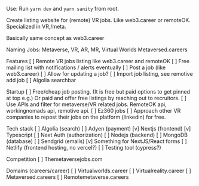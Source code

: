Use:
Run `yarn dev` and `yarn sanity` from root.

Create listing website for (remote) VR jobs.
Like web3.career or remoteOK. Specialized in VR,/meta.

Basically same concept as web3.career

Naming
Jobs: Metaverse, VR, AR, MR, Virtual Worlds
Metaversed.careers

Features
[ ] Remote VR jobs listing like web3.career and remoteOK
[ ] Free mailing list with notifications / alerts eventually
[ ] Post a job (like web3.career)
[ ] Allow for updating a job?
[ ] Import job listing, see remotive add job
[ ] Algolia searchbar

Startup
[ ] Free/cheap job posting. (It is free but paid options to get pinned at top e.g.) Or paid and offer free listings by reaching out to recruitors.
[ ] Use APIs and filter for metaverse/VR related jobs. RemoteOK api, workingnomads api, remotive api.
[ ] Ez360 jobs
[ ] Approach other VR companies to repost their jobs on the platform (linkedin) for free.

Tech stack
[ ] Algolia (search)
[ ] Adyen (payment)
[v] Nextjs (frontend)
[v] Typescript
[ ] Next Auth (authorization)
[ ] Nodejs (backend)
[ ] MongoDB (database)
[ ] Sendgrid (emails)
[v] Something for NextJS/React forms
[ ] Netlify (frontend hosting, no vercel?)
[ ] Testing tool (cypress?)

Competition
[ ] Themetaversejobs.com

Domains (careers/career)
[ ] Virtualworlds.career
[ ] Virtualreality.career
[ ] Metaversed.careers
[ ] Remotemetaverse.careers
